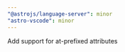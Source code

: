 ```yaml
---
"@astrojs/language-server": minor
"astro-vscode": minor
---
```


Add support for at-prefixed attributes
